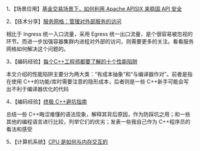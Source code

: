1、【场景应用】[基金交易场景下，如何利用 Apache APISIX 来稳固 API 安全](https://mp.weixin.qq.com/s/FjkDF7b01qd-Gq8Qq1tF6A)



2、【技术分享】[服务网格：管理对外部服务的访问](https://mp.weixin.qq.com/s/gYeUBiuf8VbvHcKcNv46Og)

相比于 Ingress 统一入口流量，采用 Egress 统一出口流量，是个很容易被忽视的环节。而进一步加强容器集群内进程对外部的访问，则需要更多的关注。看看服务网格如何解决这个问题的。



3、【编码经验】[每个C++工程师都要了解的十个性能陷阱](https://mp.weixin.qq.com/s/UW2Ual0v21KNQz60MHT1nQ)

本文介绍的性能陷阱主要分为两大类：“有成本抽象”和“与编译器作对”。前者是指在使用 C++的功能/库时需要注意的隐形成本，后者则是一些 C++新手可能会写出不利于编译器优化的代码



4、【编码经验】[终极 C++避坑指南](https://mp.weixin.qq.com/s/Isr5-FojMTRK36g-Gh2_yQ)

总结一些 C++晦涩难懂的语法现象，解释其背后原因，作为防踩坑之用；和一些其他的编程语言进行比较，列举它们的优劣；发表一些我自己作为 C++程序员的看法和感受



5、【计算机系统】[CPU 是如何与内存交互的](https://mp.weixin.qq.com/s/SaaHKPnNUSvDkmwKtip3HA)